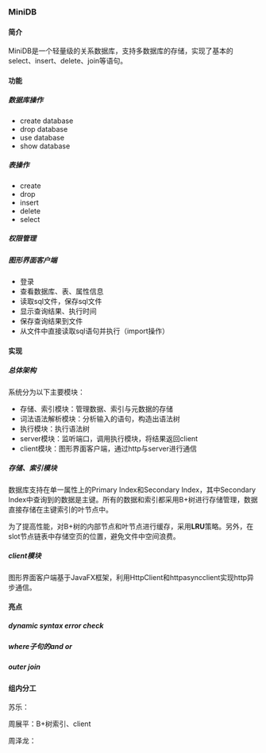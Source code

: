 ### MiniDB



#### 简介

MiniDB是一个轻量级的关系数据库，支持多数据库的存储，实现了基本的select、insert、delete、join等语句。



#### 功能

##### 数据库操作

+ create database
+ drop database
+ use database
+ show database

##### 表操作

+ create
+ drop
+ insert
+ delete
+ select

##### 权限管理



##### 图形界面客户端

+ 登录
+ 查看数据库、表、属性信息
+ 读取sql文件，保存sql文件
+ 显示查询结果、执行时间
+ 保存查询结果到文件
+ 从文件中直接读取sql语句并执行（import操作）



#### 实现

##### 总体架构

系统分为以下主要模块：

+ 存储、索引模块：管理数据、索引与元数据的存储
+ 词法语法解析模块：分析输入的语句，构造出语法树
+ 执行模块：执行语法树
+ server模块：监听端口，调用执行模块，将结果返回client
+ client模块：图形界面客户端，通过http与server进行通信

##### 存储、索引模块

数据库支持在单一属性上的Primary Index和Secondary Index，其中Secondary Index中查询到的数据是主键。所有的数据和索引都采用B+树进行存储管理，数据直接存储在主键索引的叶节点中。

为了提高性能，对B+树的内部节点和叶节点进行缓存，采用**LRU**策略。另外，在slot节点链表中存储空页的位置，避免文件中空间浪费。



##### client模块

图形界面客户端基于JavaFX框架，利用HttpClient和httpasyncclient实现http异步通信。



#### 亮点

##### dynamic syntax error check

##### where子句的and or

##### outer join



#### 组内分工

苏乐：

周展平：B+树索引、client

周泽龙：